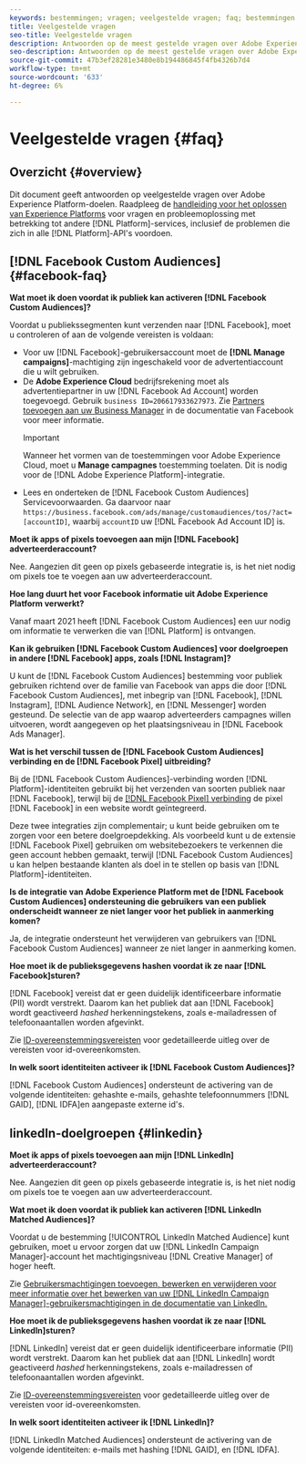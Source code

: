 ```yaml
---
keywords: bestemmingen; vragen; veelgestelde vragen; faq; bestemmingen - vk
title: Veelgestelde vragen
seo-title: Veelgestelde vragen
description: Antwoorden op de meest gestelde vragen over Adobe Experience Platform-bestemmingen
seo-description: Antwoorden op de meest gestelde vragen over Adobe Experience Platform-bestemmingen
source-git-commit: 47b3ef28281e3480e8b194486845f4fb4326b7d4
workflow-type: tm+mt
source-wordcount: '633'
ht-degree: 6%

---
```



# Veelgestelde vragen {#faq}

## Overzicht {#overview}

Dit document geeft antwoorden op veelgestelde vragen over Adobe Experience Platform-doelen. Raadpleeg de [handleiding voor het oplossen van Experience Platforms](../landing/troubleshooting.md) voor vragen en probleemoplossing met betrekking tot andere [!DNL Platform]-services, inclusief de problemen die zich in alle [!DNL Platform]-API&#39;s voordoen.

## [!DNL Facebook Custom Audiences] {#facebook-faq}

**Wat moet ik doen voordat ik publiek kan activeren  [!DNL Facebook Custom Audiences]?**

Voordat u publiekssegmenten kunt verzenden naar [!DNL Facebook], moet u controleren of aan de volgende vereisten is voldaan:

* Voor uw [!DNL Facebook]-gebruikersaccount moet de **[!DNL Manage campaigns]**-machtiging zijn ingeschakeld voor de advertentiaccount die u wilt gebruiken.
* De **Adobe Experience Cloud** bedrijfsrekening moet als advertentiepartner in uw [!DNL Facebook Ad Account] worden toegevoegd. Gebruik `business ID=206617933627973`. Zie [Partners toevoegen aan uw Business Manager](https://www.facebook.com/business/help/1717412048538897) in de documentatie van Facebook voor meer informatie.
   >[!IMPORTANT]
   >
   > Wanneer het vormen van de toestemmingen voor Adobe Experience Cloud, moet u **Manage campagnes** toestemming toelaten. Dit is nodig voor de [!DNL Adobe Experience Platform]-integratie.
* Lees en onderteken de [!DNL Facebook Custom Audiences] Servicevoorwaarden. Ga daarvoor naar `https://business.facebook.com/ads/manage/customaudiences/tos/?act=[accountID]`, waarbij `accountID` uw [!DNL Facebook Ad Account ID] is.

**Moet ik apps of pixels toevoegen aan mijn  [!DNL Facebook] adverteerderaccount?**

Nee. Aangezien dit geen op pixels gebaseerde integratie is, is het niet nodig om pixels toe te voegen aan uw adverteerderaccount.

**Hoe lang duurt het voor Facebook informatie uit Adobe Experience Platform verwerkt?**

Vanaf maart 2021 heeft [!DNL Facebook Custom Audiences] een uur nodig om informatie te verwerken die van [!DNL Platform] is ontvangen.

**Kan ik gebruiken  [!DNL Facebook Custom Audiences] voor doelgroepen in andere  [!DNL Facebook] apps, zoals  [!DNL Instagram]?**

U kunt de [!DNL Facebook Custom Audiences] bestemming voor publiek gebruiken richtend over de familie van Facebook van apps die door [!DNL Facebook Custom Audiences], met inbegrip van [!DNL Facebook], [!DNL Instagram], [!DNL Audience Network], en [!DNL Messenger] worden gesteund. De selectie van de app waarop adverteerders campagnes willen uitvoeren, wordt aangegeven op het plaatsingsniveau in [!DNL Facebook Ads Manager].

**Wat is het verschil tussen de  [!DNL Facebook Custom Audiences] verbinding en de  [!DNL Facebook Pixel] uitbreiding?**

Bij de [!DNL Facebook Custom Audiences]-verbinding worden [!DNL Platform]-identiteiten gebruikt bij het verzenden van soorten publiek naar [!DNL Facebook], terwijl bij de [[!DNL Facebook Pixel] verbinding](../destinations/catalog/advertising/facebook-pixel.md) de pixel [!DNL Facebook] in een website wordt geïntegreerd.

Deze twee integraties zijn complementair; u kunt beide gebruiken om te zorgen voor een betere doelgroepdekking. Als voorbeeld kunt u de extensie [!DNL Facebook Pixel] gebruiken om websitebezoekers te verkennen die geen account hebben gemaakt, terwijl [!DNL Facebook Custom Audiences] u kan helpen bestaande klanten als doel in te stellen op basis van [!DNL Platform]-identiteiten.

**Is de integratie van Adobe Experience Platform met de  [!DNL Facebook Custom Audiences] ondersteuning die gebruikers van een publiek onderscheidt wanneer ze niet langer voor het publiek in aanmerking komen?**

Ja, de integratie ondersteunt het verwijderen van gebruikers van [!DNL Facebook Custom Audiences] wanneer ze niet langer in aanmerking komen.

**Hoe moet ik de publieksgegevens hashen voordat ik ze naar  [!DNL Facebook]sturen?**

[!DNL Facebook] vereist dat er geen duidelijk identificeerbare informatie (PII) wordt verstrekt. Daarom kan het publiek dat aan [!DNL Facebook] wordt geactiveerd *hashed* herkenningstekens, zoals e-mailadressen of telefoonaantallen worden afgevinkt.

Zie [ID-overeenstemmingsvereisten](catalog/social/facebook.md#id-matching-requirements) voor gedetailleerde uitleg over de vereisten voor id-overeenkomsten.

**In welk soort identiteiten activeer ik  [!DNL Facebook Custom Audiences]?**

[!DNL Facebook Custom Audiences] ondersteunt de activering van de volgende identiteiten: gehashte e-mails, gehashte telefoonnummers  [!DNL GAID],  [!DNL IDFA]en aangepaste externe id&#39;s.

## linkedIn-doelgroepen {#linkedin}

**Moet ik apps of pixels toevoegen aan mijn  [!DNL LinkedIn] adverteerderaccount?**

Nee. Aangezien dit geen op pixels gebaseerde integratie is, is het niet nodig om pixels toe te voegen aan uw adverteerderaccount.

**Wat moet ik doen voordat ik publiek kan activeren  [!DNL LinkedIn Matched Audiences]?**

Voordat u de bestemming [!UICONTROL LinkedIn Matched Audience] kunt gebruiken, moet u ervoor zorgen dat uw [!DNL LinkedIn Campaign Manager]-account het machtigingsniveau [!DNL Creative Manager] of hoger heeft.

Zie [Gebruikersmachtigingen toevoegen, bewerken en verwijderen voor meer informatie over het bewerken van uw [!DNL LinkedIn Campaign Manager]-gebruikersmachtigingen in de documentatie van LinkedIn.](https://www.linkedin.com/help/lms/answer/5753)

**Hoe moet ik de publieksgegevens hashen voordat ik ze naar  [!DNL LinkedIn]sturen?**

[!DNL LinkedIn] vereist dat er geen duidelijk identificeerbare informatie (PII) wordt verstrekt. Daarom kan het publiek dat aan [!DNL LinkedIn] wordt geactiveerd *hashed* herkenningstekens, zoals e-mailadressen of telefoonaantallen worden afgevinkt.

Zie [ID-overeenstemmingsvereisten](catalog/social/linkedin.md#id-matching-requirements) voor gedetailleerde uitleg over de vereisten voor id-overeenkomsten.

**In welk soort identiteiten activeer ik  [!DNL LinkedIn]?**

[!DNL LinkedIn Matched Audiences] ondersteunt de activering van de volgende identiteiten: e-mails met hashing  [!DNL GAID], en  [!DNL IDFA].
